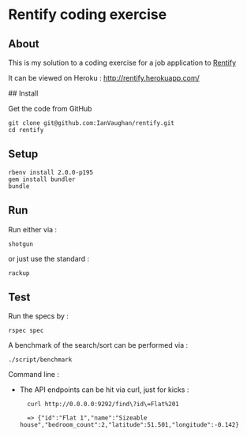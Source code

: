 # Rentify coding exercise

## About

This is my solution to a coding exercise for a job application to [Rentify](https://www.rentify.com/)

It can be viewed on Heroku : http://rentify.herokuapp.com/


## Install

Get the code from GitHub

    git clone git@github.com:IanVaughan/rentify.git
    cd rentify


## Setup

    rbenv install 2.0.0-p195
    gem install bundler
    bundle

## Run

Run either via :

    shotgun

or just use the standard :

    rackup


## Test

Run the specs by :

    rspec spec

A benchmark of the search/sort can be performed via :

    ./script/benchmark

Command line :

* The API endpoints can be hit via curl, just for kicks :

        curl http://0.0.0.0:9292/find\?id\=Flat%201

        => {"id":"Flat 1","name":"Sizeable house","bedroom_count":2,"latitude":51.501,"longitude":-0.142}
